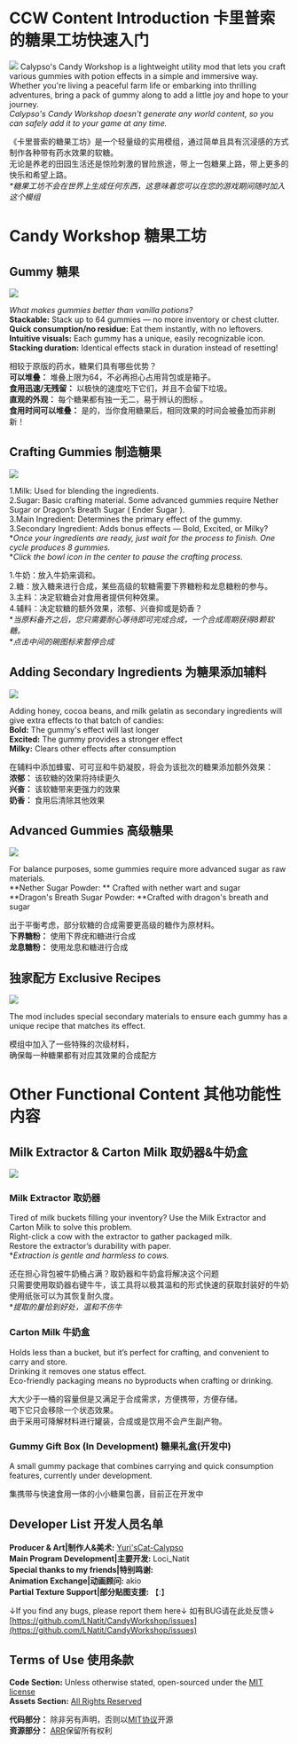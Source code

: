 # CCW Content Introduction 卡里普索的糖果工坊快速入门
![](img/logo.png)
Calypso's Candy Workshop is a lightweight utility mod that lets you craft various gummies with potion effects in a simple and immersive way.  
Whether you're living a peaceful farm life or embarking into thrilling adventures, bring a pack of gummy along to add a little joy and hope to your journey.  
_Calypso's Candy Workshop doesn't generate any world content, so you can safely add it to your game at any time._

《卡里普索的糖果工坊》是一个轻量级的实用模组，通过简单且具有沉浸感的方式制作各种带有药水效果的软糖。  
无论是养老的田园生活还是惊险刺激的冒险旅途，带上一包糖果上路，带上更多的快乐和希望上路。  
_*糖果工坊不会在世界上生成任何东西，这意味着您可以在您的游戏期间随时加入这个模组_


# Candy Workshop 糖果工坊

## Gummy 糖果
![](img/img1.png)

_What makes gummies better than vanilla potions?_    
**Stackable:** Stack up to 64 gummies — no more inventory or chest clutter.  
**Quick consumption/no residue:** Eat them instantly, with no leftovers.    
**Intuitive visuals:** Each gummy has a unique, easily recognizable icon.  
**Stacking duration:** Identical effects stack in duration instead of resetting!

相较于原版的药水，糖果们具有哪些优势？  
**可以堆叠：** 堆叠上限为64，不必再担心占用背包或是箱子。  
**食用迅速/无残留：** 以极快的速度吃下它们，并且不会留下垃圾。  
**直观的外观：** 每个糖果都有独一无二，易于辨认的图标  。  
**食用时间可以堆叠：** 是的，当你食用糖果后，相同效果的时间会被叠加而非刷新！


## Crafting Gummies 制造糖果
![](img/img2.gif)

1.Milk: Used for blending the ingredients.  
2.Sugar: Basic crafting material. Some advanced gummies require Nether Sugar or Dragon’s Breath Sugar ( Ender Sugar ).  
3.Main Ingredient: Determines the primary effect of the gummy.  
3.Secondary Ingredient: Adds bonus effects — Bold, Excited, or Milky?    
**Once your ingredients are ready, just wait for the process to finish. One cycle produces 8 gummies.*    
**Click the bowl icon in the center to pause the crafting process.*

1.牛奶：放入牛奶来调和。  
2.糖：放入糖来进行合成，某些高级的软糖需要下界糖粉和龙息糖粉的参与。  
3.主料：决定软糖会对食用者提供何种效果。  
4.辅料：决定软糖的额外效果，浓郁、兴奋抑或是奶香？  
**当原料备齐之后，您只需要耐心等待即可完成合成，一个合成周期获得8颗软糖。*  
**点击中间的碗图标来暂停合成*


## Adding Secondary Ingredients 为糖果添加辅料
![](img/img3.png)

Adding honey, cocoa beans, and milk gelatin as secondary ingredients will give extra effects to that batch of candies:    
**Bold:** The gummy's effect will last longer  
**Excited:** The gummy provides a stronger effect    
**Milky:** Clears other effects after consumption

在辅料中添加蜂蜜、可可豆和牛奶凝胶，将会为该批次的糖果添加额外效果：  
**浓郁：** 该软糖的效果将持续更久  
**兴奋：** 该软糖带来更强力的效果  
**奶香：** 食用后清除其他效果


## Advanced Gummies 高级糖果
![](img/img4.png)

For balance purposes, some gummies require more advanced sugar as raw materials.    
**Nether Sugar Powder: ** Crafted with nether wart and sugar  
**Dragon's Breath Sugar Powder: **Crafted with dragon's breath and sugar

出于平衡考虑，部分软糖的合成需要更高级的糖作为原材料。  
**下界糖粉：** 使用下界疣和糖进行合成  
**龙息糖粉：** 使用龙息和糖进行合成


## 独家配方 Exclusive Recipes
![](img/img5.png)

The mod includes special secondary materials to ensure each gummy has a unique recipe that matches its effect.

模组中加入了一些特殊的次级材料，  
确保每一种糖果都有对应其效果的合成配方


# Other Functional Content 其他功能性内容
## Milk Extractor & Carton Milk 取奶器&牛奶盒
![](img/img6.png)
### Milk Extractor 取奶器
Tired of milk buckets filling your inventory? Use the Milk Extractor and Carton Milk to solve this problem.    
Right-click a cow with the extractor to gather packaged milk.    
Restore the extractor’s durability with paper.    
**Extraction is gentle and harmless to cows.*  

还在担心背包被牛奶桶占满？取奶器和牛奶盒将解决这个问题  
只需要使用取奶器右键牛牛，该工具将以极其温和的形式快速的获取封装好的牛奶  
使用纸张可以为其恢复耐久度。  
**提取的量恰到好处，温和不伤牛*  

### Carton Milk 牛奶盒
Holds less than a bucket, but it’s perfect for crafting, and convenient to carry and store.  
Drinking it removes one status effect.  
Eco-friendly packaging means no byproducts when crafting or drinking.

大大少于一桶的容量但是又满足于合成需求，方便携带，方便存储。  
喝下它只会移除一个状态效果。  
由于采用可降解材料进行罐装，合成或是饮用不会产生副产物。

### Gummy Gift Box (In Development) 糖果礼盒(开发中)
A small gummy package that combines carrying and quick consumption features, currently under development.

集携带与快速食用一体的小小糖果包裹，目前正在开发中


## Developer List 开发人员名单
**Producer & Art|制作人&美术:** [Yuri'sCat-Calypso](https://space.bilibili.com/1704421)    
**Main Program Development|主要开发:** Loci_Natit  
**Special thanks to my friends|特别鸣谢:**    
**Animation Exchange|动画顾问:** akio  
**Partial Texture Support|部分贴图支援:** 【:】

↓If you find any bugs, please report them here↓  如有BUG请在此处反馈↓
[https://github.com/LNatit/CandyWorkshop/issues](https://github.com/LNatit/CandyWorkshop/issues)


## Terms of Use 使用条款
**Code Section:** Unless otherwise stated, open-sourced under the [MIT license](LICENSE-CODE)  
**Assets Section:** [All Rights Reserved](LICENSE-RESOURCES)

**代码部分：** 除非另有声明，否则以[MIT协议](LICENSE-CODE)开源  
**资源部分：** [ARR](LICENSE-RESOURCES)保留所有权利  
